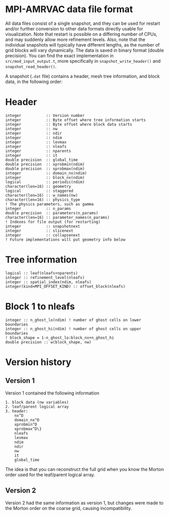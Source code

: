 # MPI-AMRVAC data file format

All data files consist of a single snapshot, and they can be used for restart
and/or further conversion to other data formats directly usable for
visualization. Note that restart is possible on a differing number of CPUs,
and may suddenly allow more refinement levels. Also, note that the individual
snapshots will typically have different lengths, as the number of grid blocks
will vary dynamically. The data is saved in binary format (double precision).
You can find the exact implementation in `src/mod_input_output.t`, more specifically in `snapshot_write_header()` and `snapshot_read_header()`.

A snapshot (`.dat` file) contains a header, mesh tree information, and block
data, in the following order:

# Header

```{fortran}
integer           :: Version number
integer           :: Byte offset where tree information starts
integer           :: Byte offset where block data starts
integer           :: nw
integer           :: ndir
integer           :: ndim
integer           :: levmax
integer           :: nleafs
integer           :: nparents
integer           :: it
double precision  :: global_time
double precision  :: xprobmin(ndim)
double precision  :: xprobmax(ndim)
integer           :: domain_nx(ndim)
integer           :: block_nx(ndim)
logical           :: periodic(ndim)
character(len=16) :: geometry
logical           :: staggered
character(len=16) :: w_names(nw)
character(len=16) :: physics_type
! The physics parameters, such as gamma
integer           :: n_params
double precision  :: parameters(n_params)
character(len=16) :: parameter_names(n_params)
! Indexes for file output (for restarting)
integer           :: snapshotnext
integer           :: slicenext
integer           :: collapsenext
! Future implementations will put geometry info below
```

# Tree information

```{fortran}
logical :: leaf(nleafs+nparents)
integer :: refinement_level(nleafs)
integer :: spatial_index(ndim, nleafs)
integer(kind=MPI_OFFSET_KIND) :: offset_block(nleafs)
```

# Block 1 to nleafs

```{fortran}
integer :: n_ghost_lo(ndim) ! number of ghost cells on lower boundaries
integer :: n_ghost_hi(ndim) ! number of ghost cells on upper boundaries
! block_shape = 1-n_ghost_lo:block_nx+n_ghost_hi
double precision :: w(block_shape, nw)
```

# Version history

## Version 1

Version 1 contained the following information

    1. block data (nw variables)
    2. leaf/parent logical array
    3. header:
        nx^D
        domain_nx^D
        xprobmin^D
        xprobmax^D\}
        nleafs
        levmax
        ndim
        ndir
        nw
        it
        global_time

The idea is that you can reconstruct the full grid when you know the Morton
order used for the leaf/parent logical array.

## Version 2

Version 2 had the same information as version 1, but changes were made to the
Morton order on the coarse grid, causing incompatibility.
